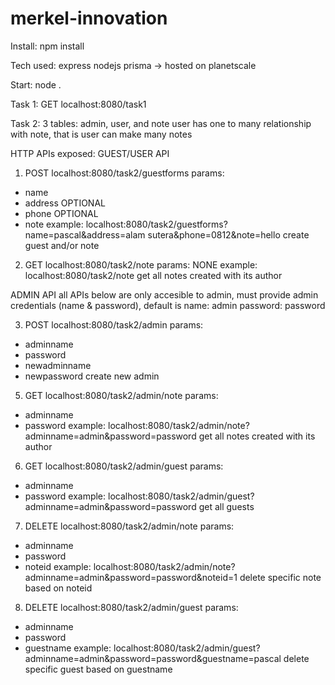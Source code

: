 ﻿# merkel-innovation
Install:
npm install

Tech used:
express
nodejs
prisma -> hosted on planetscale

Start:
node .

Task 1:
GET localhost:8080/task1

Task 2:
3 tables: admin, user, and note
user has one to many relationship with note, that is user can make many notes

HTTP APIs exposed:
GUEST/USER API
1. POST localhost:8080/task2/guestforms
params: 
- name
- address OPTIONAL
- phone OPTIONAL
- note
example: localhost:8080/task2/guestforms?name=pascal&address=alam sutera&phone=0812&note=hello
create guest and/or note

2. GET localhost:8080/task2/note
params: NONE
example: localhost:8080/task2/note
get all notes created with its author

ADMIN API
all APIs below are only accesible to admin, must provide admin credentials (name & password), default is 
name: admin
password: password

3. POST localhost:8080/task2/admin
params: 
- adminname
- password
- newadminname
- newpassword
create new admin

5. GET localhost:8080/task2/admin/note
params: 
- adminname
- password
example: localhost:8080/task2/admin/note?adminname=admin&password=password
get all notes created with its author

6. GET localhost:8080/task2/admin/guest
params: 
- adminname
- password
example: localhost:8080/task2/admin/guest?adminname=admin&password=password
get all guests

7. DELETE localhost:8080/task2/admin/note
params: 
- adminname
- password
- noteid
example: localhost:8080/task2/admin/note?adminname=admin&password=password&noteid=1
delete specific note based on noteid

8. DELETE localhost:8080/task2/admin/guest
params: 
- adminname
- password
- guestname
example: localhost:8080/task2/admin/guest?adminname=admin&password=password&guestname=pascal
delete specific guest based on guestname


